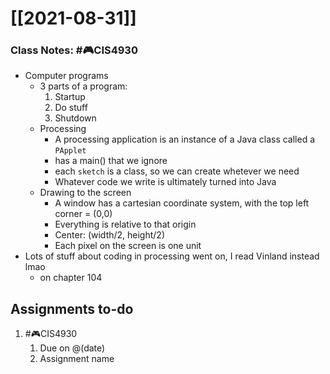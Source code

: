 # [[2021-08-31]]
### Class Notes: #🎮CIS4930
- Computer programs
	- 3 parts of a program:
		1. Startup
		2. Do stuff
		3. Shutdown
	- Processing
		- A processing application is an instance of a Java class called a `PApplet`
		- has a main() that we ignore
		- each `sketch` is a class, so we can create whetever we need
		- Whatever code we write is ultimately turned into Java
	- Drawing to the screen
		- A window has a cartesian coordinate system, with the top left corner = (0,0)
		- Everything is relative to that origin
		- Center: (width/2, height/2)
		- Each pixel on the screen is one unit
- Lots of stuff about coding in processing went on, I read Vinland instead lmao
	- on chapter 104
## Assignments to-do
1. #🎮CIS4930 
	1. Due on @(date)
	2. Assignment name